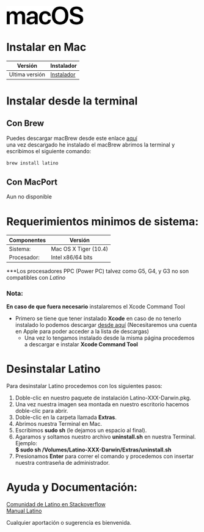 <img width="40%" src ="https://raw.githubusercontent.com/MelvinG24/Latino/master/.readme/imgs/macOS.svg" />

# Instalar en Mac
| Versión | Instalador |
|---|---|
|  Ultima versión  | [Instalador](https://github.com/lenguaje-latino/latino/releases/latest) |

# Instalar desde la terminal
## Con Brew
Puedes descargar macBrew desde este enlace [aquí](https://brew.sh/)<br/>
una vez descargado he instalado el macBrew abrimos la terminal y escribimos el siguiente comando:
```bash
brew install latino
```
## Con MacPort
Aun no disponible

# Requerimientos minimos de sistema:
|Componentes|Versión|
|---|---|
|Sistema:|Mac OS X Tiger (10.4)|
|Procesador:|Intel x86/64 bits|

***Los procesadores PPC (Power PC) talvez como G5, G4, y G3 no son compatibles con *Latino*

### Nota:
**En caso de que fuera necesario** instalaremos el Xcode Command Tool
* Primero se tiene que tener instalado **Xcode**
en caso de no tenerlo instalado lo podemos descargar [desde aquí](https://developer.apple.com/download/more/)
(Necesitaremos una cuenta en Apple para poder acceder a la lista de descargas)
    - Una vez lo tengamos instalado desde la misma página procedemos a descargar e instalar **Xcode Command Tool**

# Desinstalar Latino
Para desinstalar Latino procedemos con los siguientes pasos:
1. Doble-clic en nuestro paquete de instalación Latino-XXX-Darwin.pkg.
2. Una vez nuestra imagen sea montada en nuestro escritorio hacemos doble-clic para abrir.
3. Doble-clic en la carpeta llamada **Extras**.
4. Abrimos nuestra Terminal en Mac.
5. Escribimos **sudo sh** (le dejamos un espacio al final).
6. Agaramos y soltamos nuestro archivo **uninstall.sh** en nuestra Terminal.<br/>
    Ejemplo:<br/>
	    **$ sudo sh /Volumes/Latino-XXX-Darwin/Extras/uninstall.sh**
7. Presionamos **Enter** para correr el comando y procedemos con insertar nuestra contraseña de administrador.

# Ayuda y Documentación:
[Comunidad de Latino en Stackoverflow](https://es.stackoverflow.com/questions/tagged/latino)<br/>
[Manual Latino](http://manual.lenguaje-latino.org/)

Cualquier aportación o sugerencia es bienvenida.
